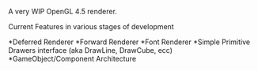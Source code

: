 A very WIP OpenGL 4.5 renderer.

Current Features in various stages of development

*Deferred Renderer
*Forward Renderer
*Font Renderer
*Simple Primitive Drawers interface (aka DrawLine, DrawCube, ecc)
*GameObject/Component Architecture
